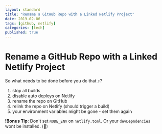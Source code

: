 ```yaml
---
layout: standard
title: "Rename a GitHub Repo with a Linked Netlify Project"
date: 2019-02-06
tags: [github, netlify]
categories: [tech]
published: true
---
```


# Rename a GitHub Repo with a Linked Netlify Project

So what needs to be done before you do that ⤴?

1. stop all builds
2. disable auto deploys on Netlify
3. rename the repo on GitHub
4. relink the repo on Netlify (should trigger a build)
5. your environment variables might be gone - set them again


**!Bonus Tip:** Don't set `NODE_ENV` on `netlify.toml`. Or your `devDepndencies` wont be installed. (:facepalm:)


